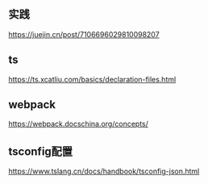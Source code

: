 ## 实践
https://juejin.cn/post/7106696029810098207
## ts
https://ts.xcatliu.com/basics/declaration-files.html
## webpack
https://webpack.docschina.org/concepts/

## tsconfig配置 
https://www.tslang.cn/docs/handbook/tsconfig-json.html